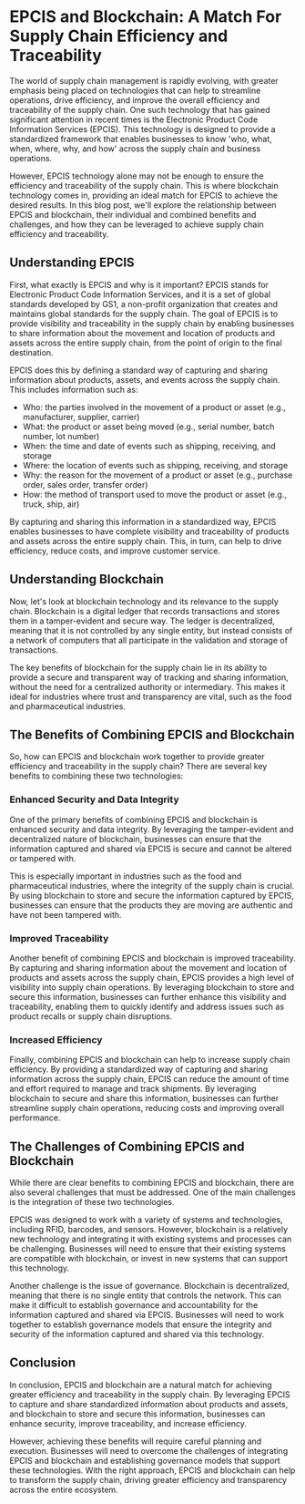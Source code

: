 # EPCIS and Blockchain: A Match For Supply Chain Efficiency and Traceability

The world of supply chain management is rapidly evolving, with greater emphasis being placed on technologies that can help to streamline operations, drive efficiency, and improve the overall efficiency and traceability of the supply chain. One such technology that has gained significant attention in recent times is the Electronic Product Code Information Services (EPCIS). This technology is designed to provide a standardized framework that enables businesses to know 'who, what, when, where, why, and how' across the supply chain and business operations.

However, EPCIS technology alone may not be enough to ensure the efficiency and traceability of the supply chain. This is where blockchain technology comes in, providing an ideal match for EPCIS to achieve the desired results. In this blog post, we'll explore the relationship between EPCIS and blockchain, their individual and combined benefits and challenges, and how they can be leveraged to achieve supply chain efficiency and traceability.

## Understanding EPCIS

First, what exactly is EPCIS and why is it important? EPCIS stands for Electronic Product Code Information Services, and it is a set of global standards developed by GS1, a non-profit organization that creates and maintains global standards for the supply chain. The goal of EPCIS is to provide visibility and traceability in the supply chain by enabling businesses to share information about the movement and location of products and assets across the entire supply chain, from the point of origin to the final destination.

EPCIS does this by defining a standard way of capturing and sharing information about products, assets, and events across the supply chain. This includes information such as:

- Who: the parties involved in the movement of a product or asset (e.g., manufacturer, supplier, carrier)
- What: the product or asset being moved (e.g., serial number, batch number, lot number)
- When: the time and date of events such as shipping, receiving, and storage
- Where: the location of events such as shipping, receiving, and storage
- Why: the reason for the movement of a product or asset (e.g., purchase order, sales order, transfer order)
- How: the method of transport used to move the product or asset (e.g., truck, ship, air)

By capturing and sharing this information in a standardized way, EPCIS enables businesses to have complete visibility and traceability of products and assets across the entire supply chain. This, in turn, can help to drive efficiency, reduce costs, and improve customer service.

## Understanding Blockchain

Now, let's look at blockchain technology and its relevance to the supply chain. Blockchain is a digital ledger that records transactions and stores them in a tamper-evident and secure way. The ledger is decentralized, meaning that it is not controlled by any single entity, but instead consists of a network of computers that all participate in the validation and storage of transactions.

The key benefits of blockchain for the supply chain lie in its ability to provide a secure and transparent way of tracking and sharing information, without the need for a centralized authority or intermediary. This makes it ideal for industries where trust and transparency are vital, such as the food and pharmaceutical industries.

## The Benefits of Combining EPCIS and Blockchain

So, how can EPCIS and blockchain work together to provide greater efficiency and traceability in the supply chain? There are several key benefits to combining these two technologies:

### Enhanced Security and Data Integrity

One of the primary benefits of combining EPCIS and blockchain is enhanced security and data integrity. By leveraging the tamper-evident and decentralized nature of blockchain, businesses can ensure that the information captured and shared via EPCIS is secure and cannot be altered or tampered with.

This is especially important in industries such as the food and pharmaceutical industries, where the integrity of the supply chain is crucial. By using blockchain to store and secure the information captured by EPCIS, businesses can ensure that the products they are moving are authentic and have not been tampered with.

### Improved Traceability

Another benefit of combining EPCIS and blockchain is improved traceability. By capturing and sharing information about the movement and location of products and assets across the supply chain, EPCIS provides a high level of visibility into supply chain operations. By leveraging blockchain to store and secure this information, businesses can further enhance this visibility and traceability, enabling them to quickly identify and address issues such as product recalls or supply chain disruptions.

### Increased Efficiency

Finally, combining EPCIS and blockchain can help to increase supply chain efficiency. By providing a standardized way of capturing and sharing information across the supply chain, EPCIS can reduce the amount of time and effort required to manage and track shipments. By leveraging blockchain to secure and share this information, businesses can further streamline supply chain operations, reducing costs and improving overall performance.

## The Challenges of Combining EPCIS and Blockchain

While there are clear benefits to combining EPCIS and blockchain, there are also several challenges that must be addressed. One of the main challenges is the integration of these two technologies.

EPCIS was designed to work with a variety of systems and technologies, including RFID, barcodes, and sensors. However, blockchain is a relatively new technology and integrating it with existing systems and processes can be challenging. Businesses will need to ensure that their existing systems are compatible with blockchain, or invest in new systems that can support this technology.

Another challenge is the issue of governance. Blockchain is decentralized, meaning that there is no single entity that controls the network. This can make it difficult to establish governance and accountability for the information captured and shared via EPCIS. Businesses will need to work together to establish governance models that ensure the integrity and security of the information captured and shared via this technology.

## Conclusion

In conclusion, EPCIS and blockchain are a natural match for achieving greater efficiency and traceability in the supply chain. By leveraging EPCIS to capture and share standardized information about products and assets, and blockchain to store and secure this information, businesses can enhance security, improve traceability, and increase efficiency.

However, achieving these benefits will require careful planning and execution. Businesses will need to overcome the challenges of integrating EPCIS and blockchain and establishing governance models that support these technologies. With the right approach, EPCIS and blockchain can help to transform the supply chain, driving greater efficiency and transparency across the entire ecosystem.
